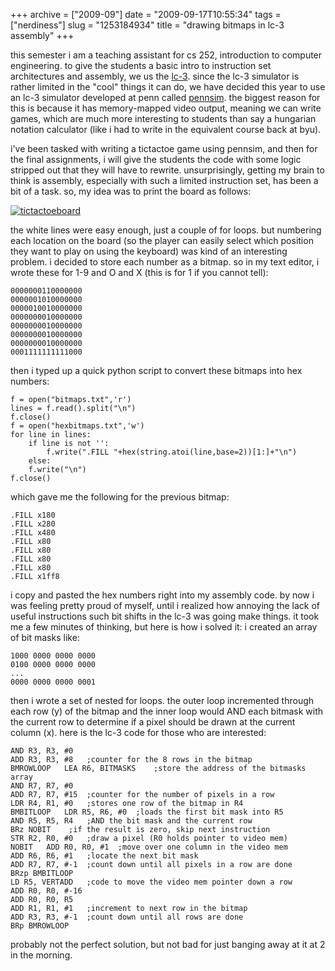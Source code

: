+++
archive = ["2009-09"]
date = "2009-09-17T10:55:34"
tags = ["nerdiness"]
slug = "1253184934"
title = "drawing bitmaps in lc-3 assembly"
+++

this semester i am a teaching assistant for cs 252, introduction to
computer engineering. to give the students a basic intro to instruction
set architectures and assembly, we us the [lc-3][1]. since the lc-3
simulator is rather limited in the "cool" things it can do, we have
decided this year to use an lc-3 simulator developed at penn called
[pennsim][2]. the biggest reason for this is because it has memory-mapped
video output, meaning we can write games, which are much more interesting
to students than say a hungarian notation calculator (like i had to write
in the equivalent course back at byu).

i've been tasked with writing a tictactoe game using pennsim, and then for
the final assignments, i will give the students the code with some logic
stripped out that they will have to rewrite. unsurprisingly, getting my
brain to think is assembly, especially with such a limited instruction
set, has been a bit of a task. so, my idea was to print the board as
follows:

[![tictactoeboard][3]][4]

the white lines were easy enough, just a couple of for loops. but
numbering each location on the board (so the player can easily select
which position they want to play on using the keyboard) was kind of an
interesting problem. i decided to store each number as a bitmap. so in my
text editor, i wrote these for 1-9 and O and X (this is for 1 if you
cannot tell):


    0000000110000000
    0000001010000000
    0000010010000000
    0000000010000000
    0000000010000000
    0000000010000000
    0000000010000000
    0001111111111000


then i typed up a quick python script to convert these bitmaps into hex
numbers:


    f = open("bitmaps.txt",'r')
    lines = f.read().split("\n")
    f.close()
    f = open("hexbitmaps.txt",'w')
    for line in lines:
        if line is not '':
            f.write(".FILL "+hex(string.atoi(line,base=2))[1:]+"\n")
        else:
        f.write("\n")
    f.close()


which gave me the following for the previous bitmap:


    .FILL x180
    .FILL x280
    .FILL x480
    .FILL x80
    .FILL x80
    .FILL x80
    .FILL x80
    .FILL x1ff8


i copy and pasted the hex numbers right into my assembly code. by now
i was feeling pretty proud of myself, until i realized how annoying the
lack of useful instructions such bit shifts in the lc-3 was going make
things. it took me a few minutes of thinking, but here is how i solved it:
i created an array of bit masks like:


    1000 0000 0000 0000
    0100 0000 0000 0000
    ...
    0000 0000 0000 0001


then i wrote a set of nested for loops. the outer loop incremented through
each row (y) of the bitmap and the inner loop would AND each bitmask with
the current row to determine if a pixel should be drawn at the current
column (x). here is the lc-3 code for those who are interested:


    AND R3, R3, #0
    ADD R3, R3, #8	 ;counter for the 8 rows in the bitmap
    BMROWLOOP	LEA R6, BITMASKS	;store the address of the bitmasks array
    AND R7, R7, #0
    ADD R7, R7, #15	 ;counter for the number of pixels in a row
    LDR R4, R1, #0	 ;stores one row of the bitmap in R4
    BMBITLOOP	LDR R5, R6, #0	;loads the first bit mask into R5
    AND R5, R5, R4	 ;AND the bit mask and the current row
    BRz NOBIT	 ;if the result is zero, skip next instruction
    STR R2, R0, #0	 ;draw a pixel (R0 holds pointer to video mem)
    NOBIT	ADD R0, R0, #1	;move over one column in the video mem
    ADD R6, R6, #1	 ;locate the next bit mask
    ADD R7, R7, #-1	 ;count down until all pixels in a row are done
    BRzp BMBITLOOP
    LD R5, VERTADD	 ;code to move the video mem pointer down a row
    ADD R0, R0, #-16
    ADD R0, R0, R5
    ADD R1, R1, #1	 ;increment to next row in the bitmap
    ADD R3, R3, #-1	 ;count down until all rows are done
    BRp BMROWLOOP


probably not the perfect solution, but not bad for just banging away at it
at 2 in the morning.

[1]: http://en.wikipedia.org/wiki/LC-3
[2]: http://www.cis.upenn.edu/~milom/cse240-Fall06/pennsim/pennsim-manual.html
[3]: http://farm4.static.flickr.com/3524/4082386988_5616c7dc82_o.jpg
[4]: http://www.flickr.com/photos/rjbismark90/4082386988/ (tictactoeboard by ryanallanjohnson, on Flickr)

